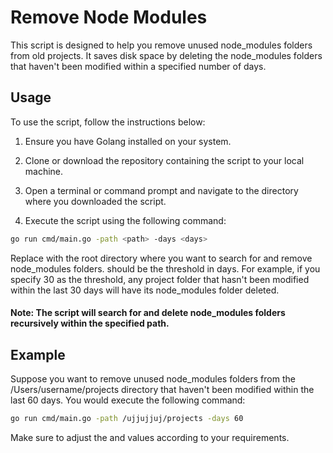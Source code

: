 # Remove Node Modules
This script is designed to help you remove unused node_modules folders from old projects. It saves disk space by deleting the node_modules folders that haven't been modified within a specified number of days.

## Usage
To use the script, follow the instructions below:

1. Ensure you have Golang installed on your system.

2. Clone or download the repository containing the script to your local machine.

3. Open a terminal or command prompt and navigate to the directory where you downloaded the script.

4. Execute the script using the following command:

```bash
go run cmd/main.go -path <path> -days <days>
```
Replace <path> with the root directory where you want to search for and remove node_modules folders. <days> should be the threshold in days. For example, if you specify 30 as the threshold, any project folder that hasn't been modified within the last 30 days will have its node_modules folder deleted.

#### Note: The script will search for and delete node_modules folders recursively within the specified path.

## Example
Suppose you want to remove unused node_modules folders from the /Users/username/projects directory that haven't been modified within the last 60 days. You would execute the following command:

```bash
go run cmd/main.go -path /ujjujjuj/projects -days 60
```

Make sure to adjust the <path> and <days> values according to your requirements.
